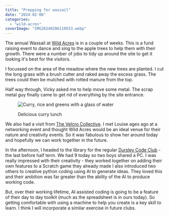 ```yaml
---
title: "Prepping for wassail"
date: "2024-02-06"
categories: 
  - "wild-acres"
coverImage: "IMG20240206110553.webp"
---
```


The annual Wassail at [Wild Acres](https://wildacres.org.uk/) is in a couple of weeks. This is a fund raising event to dance and sing to the apple trees to help them with their growth. There were a number of jobs to tidy up around the site to get it looking it's best for the visitors.

I focussed on the area of the meadow where the new trees are planted. I cut the long grass with a brush cutter and raked away the excess grass. The trees could then be mulched with rotted manure from the top.

Half way through, Vicky asked me to help move some metal. The scrap metal guy finally came to get rid of everything by the site entrance.

<figure>

![Curry, rice and greens with a glass of water](images/IMG20240206130829-1024x790.webp)

<figcaption>

Delicious curry lunch

</figcaption>

</figure>

We also had a visit from [The Velcro Collective](https://thevelcrocollective.com/). I met Louise ages ago at a networking event and thought Wild Acres would be an ideal venue for their nature and creativity events. So it was fabulous to show her around today and hopefully we can work together in the future.

In the afternoon, I headed to the library for the regular [Dursley Code Club](https://www.facebook.com/dursleycodeclub) - the last before half term. We had 9 today so two boys shared a PC. I was really impressed with their creativity - they worked together on adding their own features to a Scratch game they already made I also introduced two others to creative python coding using AI to generate ideas. They loved this and their ambition was far greater than the ability of the AI to produce working code.

But, over their working lifetime, AI assisted coding is going to be a feature of their day to day toolkit (much as the spreadsheet is in ours today). So getting comfortable with using a machine to help you create is a key skill to learn. I think I will incorporate a similar exercise in future clubs.

